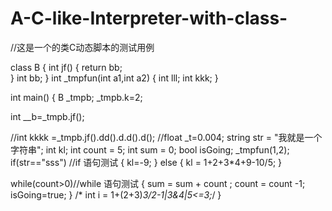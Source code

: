 # A-C-like-Interpreter-with-class-
 
//这是一个的类C动态脚本的测试用例

class B
 {
   int jf()
	  {
		return bb;  
	  }
	  int bb;
 }
int _tmpfun(int a1,int a2)
{
  int lll;
  int kkk;
}

int main()
{
  B _tmpb;
  _tmpb.k=2;

  int __b=_tmpb.jf();

  //int kkkk =_tmpb.jf().dd().d.d().d();
  //float _t=0.004;
  string str = "我就是一个字符串";
  int kl;
  int count = 5;
  int sum = 0;
  bool isGoing;
  _tmpfun(1,2);
  if(str=="sss") //if 语句测试
  {
	kl=-9; 
  }
  else
  {
     kl = 1+2+3*4+9-10/5;
  }

  while(count>0)//while 语句测试
  {
   sum = sum + count ;
   count = count -1;  
   isGoing=true;
  }
 /* int i = 1+(2+3)*3/2-1|3&4|5<=3;*/
}
